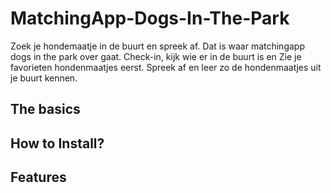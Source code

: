 # MatchingApp-Dogs-In-The-Park
Zoek je hondemaatje in de buurt en spreek af. Dat is waar matchingapp dogs in the park over gaat. Check-in, kijk wie er in de buurt is en Zie je favorieten hondenmaatjes eerst. Spreek af en leer zo de hondenmaatjes uit je buurt kennen.

## The basics

## How to Install?

## Features
